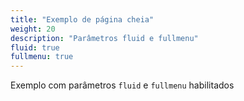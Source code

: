 ```yaml
---
title: "Exemplo de página cheia"
weight: 20
description: "Parâmetros fluid e fullmenu"
fluid: true
fullmenu: true
---
```


Exemplo com parâmetros `fluid` e `fullmenu` habilitados
